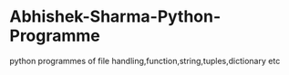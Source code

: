 # Abhishek-Sharma-Python-Programme
python programmes of file handling,function,string,tuples,dictionary etc

